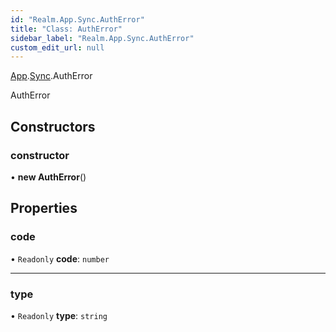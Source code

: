 ```yaml
---
id: "Realm.App.Sync.AuthError"
title: "Class: AuthError"
sidebar_label: "Realm.App.Sync.AuthError"
custom_edit_url: null
---
```


[App](../namespaces/Realm.App).[Sync](../namespaces/Realm.App.Sync).AuthError

AuthError

## Constructors

### constructor

• **new AuthError**()

## Properties

### code

• `Readonly` **code**: `number`

___

### type

• `Readonly` **type**: `string`
